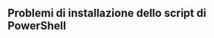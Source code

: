## <a name="powershell-installation-script-issues"></a>Problemi di installazione dello script di PowerShell